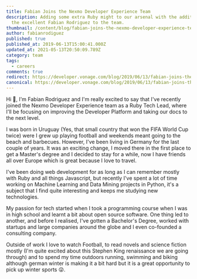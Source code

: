 ```yaml
---
title: Fabian Joins the Nexmo Developer Experience Team
description: Adding some extra Ruby might to our arsenal with the addition of
  the excellent Fabian Rodriguez to the team.
thumbnail: /content/blog/fabian-joins-the-nexmo-developer-experience-team-dr/frankfurt.jpg
author: fabianrodiguez
published: true
published_at: 2019-06-13T15:00:41.000Z
updated_at: 2021-05-13T20:50:09.789Z
category: team
tags:
  - careers
comments: true
redirect: https://developer.vonage.com/blog/2019/06/13/fabian-joins-the-nexmo-developer-experience-team-dr
canonical: https://developer.vonage.com/blog/2019/06/13/fabian-joins-the-nexmo-developer-experience-team-dr
---
```


Hi 👋, I'm Fabian Rodriguez and I'm really excited to say that I've recently joined the Nexmo Developer Experience team as a Ruby Tech Lead, where I'll be focusing on improving the Developer Platform and taking our docs to the next level.

I was born in Uruguay (Yes, that small country that won the FIFA World Cup twice) were I grew up playing football and weekends meant going to the beach and barbecues. However, I've been living in Germany for the last couple of years. It was an exciting change, I moved there in the first place to get a Master's degree and I decided to stay for a while, now I have friends all over Europe which is great because I love to travel.

I've been doing web development for as long as I can remember mostly with Ruby and all things Javascript, but recently I've spent a lot of time working on Machine Learning and Data Mining projects in Python, it's a subject that I find quite interesting and keeps me studying new technologies.

My passion for tech started when I took a programming course when I was in high school and learnt a bit about open source software. One thing led to another, and before I realised, I've gotten a Bachelor's Degree, worked with startups and large companies around the globe and I even co-founded a consulting company.

Outside of work I love to watch Football, to read novels and science fiction mostly (I'm quite excited about this Stephen King renaissance we are going through) and to spend my time outdoors running, swimming and biking although german winter is making it a bit hard but it is a great opportunity to pick up winter sports 😜.